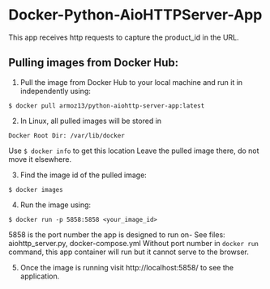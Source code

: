 # Docker-Python-AioHTTPServer-App
This app receives http requests to capture the product_id in the URL.

## Pulling images from Docker Hub:

1. Pull the image from Docker Hub to your local machine and run it in independently using:

```$ docker pull armoz13/python-aiohttp-server-app:latest```

2. In Linux, all pulled images will be stored in 

```Docker Root Dir: /var/lib/docker```

Use `$ docker info` to get this location
Leave the pulled image there, do not move it elsewhere.

3. Find the image id of the pulled image:

```$ docker images```

4. Run the image using:

```$ docker run -p 5858:5858 <your_image_id>```

5858 is the port number the app is designed to run on- See files: aiohttp_server.py, docker-compose.yml
Without port number in `docker run` command, this app container will run but it cannot serve to the browser.

5. Once the image is running visit http://localhost:5858/ to see the application. 
 

 